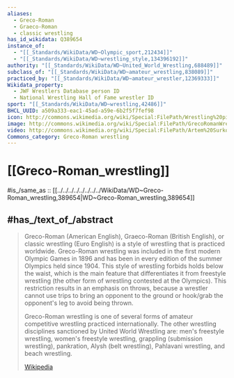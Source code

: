 ```yaml
---
aliases:
  - Greco-Roman 
  - Graeco-Roman 
  - classic wrestling
has_id_wikidata: Q389654
instance_of:
  - "[[_Standards/WikiData/WD~Olympic_sport,212434]]"
  - "[[_Standards/WikiData/WD~wrestling_style,134396192]]"
authority: "[[_Standards/WikiData/WD~United_World_Wrestling,688489]]"
subclass_of: "[[_Standards/WikiData/WD~amateur_wrestling,838089]]"
practiced_by: "[[_Standards/WikiData/WD~amateur_wrestler,12369333]]"
Wikidata_property:
  - JWF Wrestlers Database person ID
  - National Wrestling Hall of Fame wrestler ID
sport: "[[_Standards/WikiData/WD~wrestling,42486]]"
BHCL_UUID: a509a333-eac1-45ad-a59e-6b2f5f7fef98
icon: http://commons.wikimedia.org/wiki/Special:FilePath/Wrestling%20pictogram.svg
image: http://commons.wikimedia.org/wiki/Special:FilePath/GrecoRomanWrestling1.jpg
video: http://commons.wikimedia.org/wiki/Special:FilePath/Artem%20Surkov%20-%20Davor%20Stefanek.ogv
Commons_category: Greco-Roman wrestling
---
```


# [[Greco-Roman_wrestling]] 

#is_/same_as :: [[../../../../../../../../WikiData/WD~Greco-Roman_wrestling,389654|WD~Greco-Roman_wrestling,389654]]  

## #has_/text_of_/abstract 

> Greco-Roman (American English), Graeco-Roman (British English), or classic wrestling (Euro English) is a style of wrestling that is practiced worldwide. Greco-Roman wrestling was included in the first modern Olympic Games in 1896 and has been in every edition of the summer Olympics held since 1904. This style of wrestling forbids holds below the waist, which is the main feature that differentiates it from freestyle wrestling (the other form of wrestling contested at the Olympics). This restriction results in an emphasis on throws, because a wrestler cannot use trips to bring an opponent to the ground or hook/grab the opponent's leg to avoid being thrown.
>
> Greco-Roman wrestling is one of several forms of amateur competitive wrestling practiced internationally. The other wrestling disciplines sanctioned by United World Wrestling are: men's freestyle wrestling, women's freestyle wrestling, grappling (submission wrestling), pankration, Alysh (belt wrestling), Pahlavani wrestling, and beach wrestling.
>
> [Wikipedia](https://en.wikipedia.org/wiki/Greco-Roman%20wrestling) 

